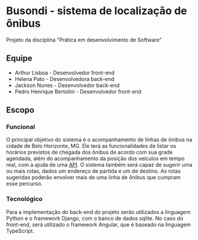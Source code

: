 # Busondi - sistema de localização de ônibus
Projeto da disciplina "Prática em desenvolvimento de Software"

## Equipe
- Arthur Lisboa - Desenvolvedor front-end
- Helena Pato - Desenvolvedora back-end
- Jackson Nunes - Desenvolvedor back-end
- Pedro Henrique Bertolini - Desenvolvedor front-end

## Escopo

### Funcional

O principal objetivo do sistema é o acompanhamento de linhas de ônibus na cidade de Belo Horizonte, MG. Ele terá as funcionalidades de listar os horários previstos de chegada dos ônibus de acordo com sua grade agendada, além do acompanhamento da posição dos veículos em tempo real, com a ajuda de uma [API](https://developers.google.com/transit/gtfs-realtime). O sistema também será capaz de sugerir uma ou mais rotas, dados um endereço de partida e um de destino. As rotas sugeridas poderão envolver mais de uma linha de ônibus que cumpram esse percurso.

### Tecnológico
Para a implementação do back-end do projeto serão utilizados a linguagem Python e o framework Django, com o banco de dados sqlite. No caso do front-end, será utilizado o framework Angular, que é baseado na linguagem TypeScript.

